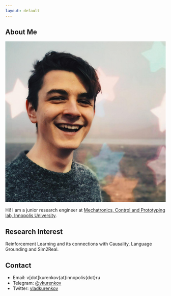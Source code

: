 ```yaml
---
layout: default
---
```


## About Me

<img class="profile-picture" src="avatar.png">

Hi! I am a junior research engineer at [Mechatronics, Control and Prototyping lab, Innopolis University](https://robotics.innopolis.university/en/).

## Research Interest

Reinforcement Learning and its connections with Causality, Language Grounding and Sim2Real.

## Contact

* Email: v[dot]kurenkov{at}innopolis{dot}ru
* Telegram: [@vkurenkov](https://t.me/vkurenkov)
* Twitter: [vladkurenkov](twitter.com/vladkurenkov)
